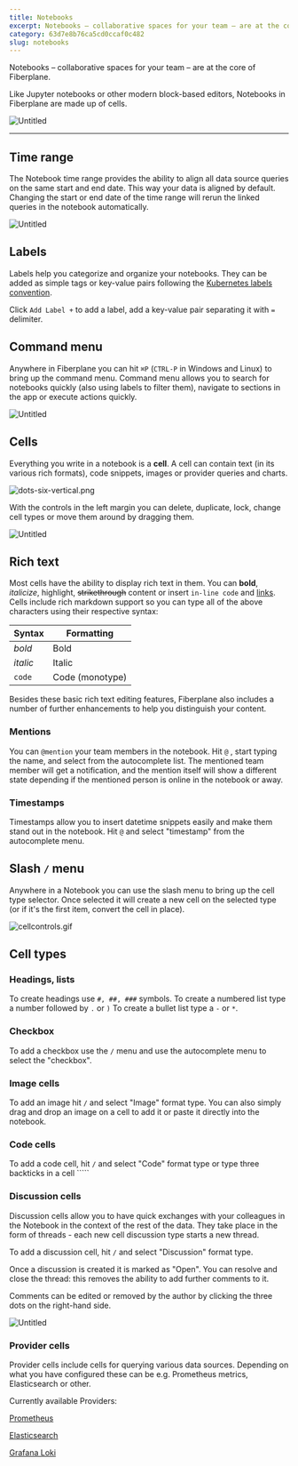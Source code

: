 ```yaml
---
title: Notebooks
excerpt: Notebooks – collaborative spaces for your team – are at the core of Fiberplane.
category: 63d7e8b76ca5cd0ccaf0c482
slug: notebooks
---
```


Notebooks – collaborative spaces for your team – are at the core of Fiberplane.

Like Jupyter notebooks or other modern block-based editors, Notebooks in
Fiberplane are made up of cells.

![Untitled](notebooks/notebook-overview.png)

---

## Time range

The Notebook time range provides the ability to align all data source queries on
the same start and end date. This way your data is aligned by default. Changing
the start or end date of the time range will rerun the linked queries in the
notebook automatically.

![Untitled](notebooks/time-range.png)

## Labels

Labels help you categorize and organize your notebooks. They can be added as
simple tags or key-value pairs following the [Kubernetes labels
convention](https://kubernetes.io/docs/concepts/overview/working-with-objects/common-labels/).

Click `Add Label +`  to add a label, add a key-value pair separating it with `=`
delimiter.

## Command menu

Anywhere in Fiberplane you can hit `⌘P`  (`CTRL-P` in Windows and Linux) to
bring up the command menu. Command menu allows you to search for notebooks
quickly (also using labels to filter them), navigate to sections in the app or
execute actions quickly.

![Untitled](notebooks/command-menu.png)

## Cells

Everything you write in a notebook is a **cell**. A cell can contain text (in
its various rich formats), code snippets, images or provider queries and charts.

![dots-six-vertical.png](notebooks/dots-six-vertical.png)

 With the controls in the left margin you can delete, duplicate, lock, change
 cell types or move them around by dragging them.

![Untitled](notebooks/cell-controls.png)

## Rich text

Most cells have the ability to display rich text in them. You can **bold**,
*italicize*, highlight,  ~~strikethrough~~ content or insert `in-line code` and
[links](https://www.notion.so/fiberplane/docs.fiberplane.com). Cells include
rich markdown support so you can type all of the above characters using their
respective syntax:

| Syntax | Formatting |
| --- | --- |
| *bold* | Bold |
| _italic_ | Italic |
| `code` | Code (monotype) |

Besides these basic rich text editing features, Fiberplane also includes a
number of further enhancements to help you distinguish your content.

### Mentions

You can `@mention` your team members in the notebook. Hit `@` , start typing the
name, and select from the autocomplete list. The mentioned team member will get
a notification, and the mention itself will show a different state depending if
the mentioned person is online in the notebook or away.

### Timestamps

Timestamps allow you to insert datetime snippets easily and make them stand out
in the notebook. Hit `@`  and select "timestamp" from the autocomplete menu.

## Slash `/` menu

Anywhere in a Notebook you can use the slash menu to bring up the cell type
selector. Once selected it will create a new cell on the selected type (or if
it's the first item, convert the cell in place).

![cellcontrols.gif](notebooks/cellcontrols.gif)

## Cell types

### Headings, lists

To create headings use `#, ##, ###` symbols. To create a numbered list type a
number followed by `.` or `)` To create a bullet list type a `-` or `*`.

### Checkbox

To add a checkbox use the `/` menu and use the autocomplete menu to select the
"checkbox".

### Image cells

To add an image hit `/` and select "Image" format type. You can also simply drag
and drop an image on a cell to add it or paste it directly into the notebook.

### Code cells

To add a code cell, hit `/` and select "Code" format type or type three
backticks in a cell `````

### Discussion cells

Discussion cells allow you to have quick exchanges with your colleagues in the
Notebook in the context of the rest of the data. They take place in the form of
threads - each new cell discussion type starts a new thread.

To add a discussion cell, hit `/` and select "Discussion" format type.

Once a discussion is created it is marked as "Open". You can resolve and close
the thread: this removes the ability to add further comments to it.

Comments can be edited or removed by the author by clicking the three dots on
the right-hand side.

![Untitled](notebooks/discussion-cell.png)

### Provider cells

Provider cells include cells for querying various data sources. Depending on what you have configured these can be e.g. Prometheus metrics, Elasticsearch or other.

Currently available Providers:

[Prometheus](docs:prometheus) 

[Elasticsearch](docs:elasticsearch) 

[Grafana Loki](docs:grafana-loki)
